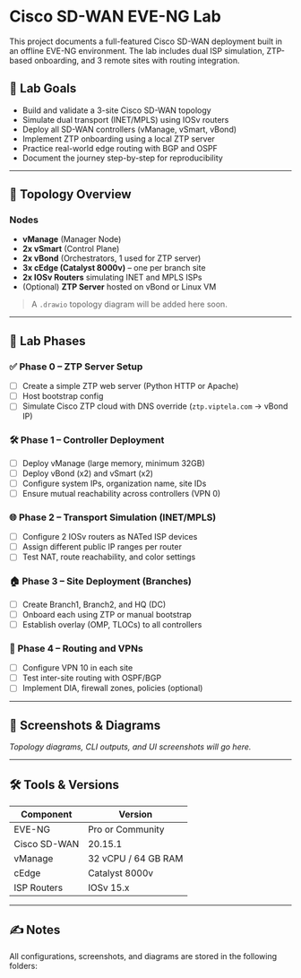 # Cisco SD-WAN EVE-NG Lab

This project documents a full-featured Cisco SD-WAN deployment built in an offline EVE-NG environment. The lab includes dual ISP simulation, ZTP-based onboarding, and 3 remote sites with routing integration.

## 🚀 Lab Goals

- Build and validate a 3-site Cisco SD-WAN topology
- Simulate dual transport (INET/MPLS) using IOSv routers
- Deploy all SD-WAN controllers (vManage, vSmart, vBond)
- Implement ZTP onboarding using a local ZTP server
- Practice real-world edge routing with BGP and OSPF
- Document the journey step-by-step for reproducibility

---

## 🧱 Topology Overview

### Nodes
- **vManage** (Manager Node)
- **2x vSmart** (Control Plane)
- **2x vBond** (Orchestrators, 1 used for ZTP server)
- **3x cEdge (Catalyst 8000v)** – one per branch site
- **2x IOSv Routers** simulating INET and MPLS ISPs
- (Optional) **ZTP Server** hosted on vBond or Linux VM

> A `.drawio` topology diagram will be added here soon.

---

## 🔄 Lab Phases

### ✅ Phase 0 – ZTP Server Setup
- [ ] Create a simple ZTP web server (Python HTTP or Apache)
- [ ] Host bootstrap config
- [ ] Simulate Cisco ZTP cloud with DNS override (`ztp.viptela.com` → vBond IP)

### 🛠️ Phase 1 – Controller Deployment
- [ ] Deploy vManage (large memory, minimum 32GB)
- [ ] Deploy vBond (x2) and vSmart (x2)
- [ ] Configure system IPs, organization name, site IDs
- [ ] Ensure mutual reachability across controllers (VPN 0)

### 🌐 Phase 2 – Transport Simulation (INET/MPLS)
- [ ] Configure 2 IOSv routers as NATed ISP devices
- [ ] Assign different public IP ranges per router
- [ ] Test NAT, route reachability, and color settings

### 🏠 Phase 3 – Site Deployment (Branches)
- [ ] Create Branch1, Branch2, and HQ (DC)
- [ ] Onboard each using ZTP or manual bootstrap
- [ ] Establish overlay (OMP, TLOCs) to all controllers

### 📡 Phase 4 – Routing and VPNs
- [ ] Configure VPN 10 in each site
- [ ] Test inter-site routing with OSPF/BGP
- [ ] Implement DIA, firewall zones, policies (optional)

---

## 📸 Screenshots & Diagrams

_Topology diagrams, CLI outputs, and UI screenshots will go here._

---

## 🛠️ Tools & Versions

| Component   | Version     |
|------------|-------------|
| EVE-NG     | Pro or Community |
| Cisco SD-WAN | 20.15.1     |
| vManage    | 32 vCPU / 64 GB RAM |
| cEdge      | Catalyst 8000v |
| ISP Routers | IOSv 15.x     |

---

## ✍️ Notes

All configurations, screenshots, and diagrams are stored in the following folders:

